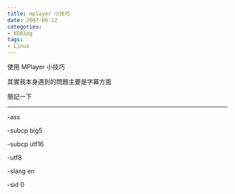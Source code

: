 ```yaml
---
title: mplayer 小技巧
date: 2007-06-12
categories:
- KDBlog
tags:
- Linux
---
```

使用 MPlayer 小技巧



其實我本身遇到的問題主要是字幕方面

簡記一下

---

<quote header="使用 *.ssa">

-ass

</quote>

<quote header="指定字幕編碼">

-subcp big5

-subcp utf16

-utf8

</quote>

<quote header="指定字幕語言">

-slang en

-sid 0

</quote>

